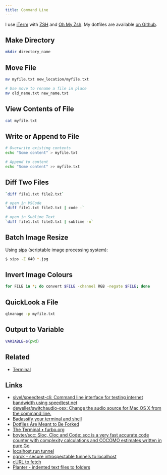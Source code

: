 ```yaml
---
title: Command Line
---
```


I use [iTerm](https://iterm2.com) with [ZSH](https://www.zsh.org) and [Oh My Zsh](https://ohmyz.sh). My dotfiles are available [on Github](https://github.com/rknightuk/dotfiles). 


## Make Directory

```bash
mkdir directory_name
```

## Move File

```bash
mv myfile.txt new_location/myfile.txt

# Use move to rename a file in place
mv old_name.txt new_name.txt
```

## View Contents of File

```bash
cat myfile.txt
```

## Write or Append to File

```bash
# Overwrite existing contents
echo "Some content" > myfile.txt

# Append to content
echo "Some content" >> myfile.txt
```

## Diff Two Files

```bash
`diff file1.txt file2.txt`

# open in VSCode
`diff file1.txt file2.txt | code -`

# open in Sublime Text
`diff file1.txt file2.txt | sublime -n`
```

## Batch Image Resize

Using [sips](https://ss64.com/osx/sips.html) (scriptable image processing system):

```bash
$ sips -Z 640 *.jpg
```

## Invert Image Colours

```bash
for FILE in *; do convert $FILE -channel RGB -negate $FILE; done
```

## QuickLook a File

```bash
qlmanage -p myfile.txt
```

## Output to Variable

```bash
VARIABLE=$(pwd)
```

## Related

- [Terminal](/macos/terminal/)

## Links

- [sivel/speedtest-cli: Command line interface for testing internet bandwidth using speedtest.net](https://github.com/sivel/speedtest-cli)
- [deweller/switchaudio-osx: Change the audio source for Mac OS X from the command line.](https://github.com/deweller/switchaudio-osx)
- [Badassify your terminal and shell](https://jilles.me/badassify-your-terminal-and-shell/)
- [Dotfiles Are Meant to Be Forked](https://zachholman.com/2010/08/dotfiles-are-meant-to-be-forked/)
- [The Terminal • furbo.org](https://furbo.org/2014/09/03/the-terminal/)
- [boyter/scc: Sloc, Cloc and Code: scc is a very fast accurate code counter with complexity calculations and COCOMO estimates written in pure Go](https://github.com/boyter/scc)
- [localhost.run tunnel](http://localhost.run/)
- [ngrok - secure introspectable tunnels to localhost](https://ngrok.com/)
- [cURL to fetch](https://kigiri.github.io/fetch/)
- [Planter - indented text files to folders](https://brettterpstra.com/projects/planter/)

